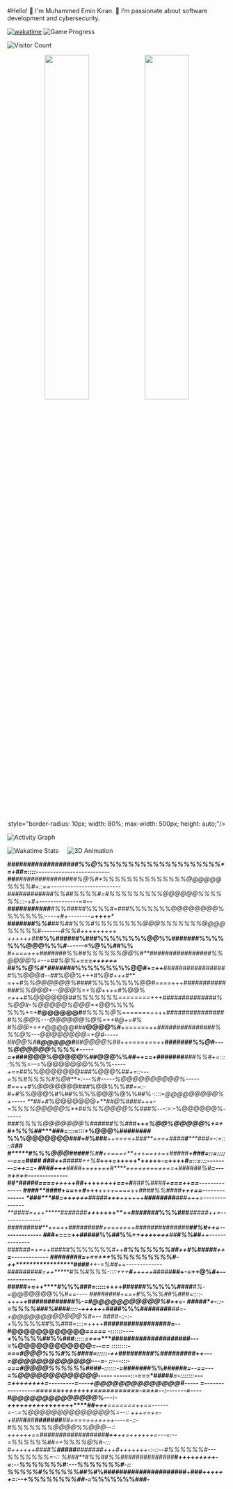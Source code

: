 #Hello! 👋
I'm Muhammed Emin Kıran. 🌟 I’m passionate about software development and cybersecurity.

[![wakatime](https://wakatime.com/badge/user/cef45e7a-ee97-4a47-a568-86349b210b0d.svg)](https://wakatime.com/@cef45e7a-ee97-4a47-a568-86349b210b0d)
![Game Progress](https://img.shields.io/badge/%20Level-2-green)


![Visitor Count](https://profile-counter.glitch.me/888KIRAN/count.svg)

<p align="center">
  <img src="https://github-readme-stats.vercel.app/api?username=888KIRAN&show_icons=true&theme=radical&count_private=true" width="45%" />
  <img src="https://github-readme-stats.vercel.app/api/top-langs/?username=888KIRAN&layout=compact&theme=radical" width="45%" />
      style="border-radius: 10px; width: 80%; max-width: 500px; height: auto;"/>

  
</p>

![Activity Graph](https://github-readme-activity-graph.vercel.app/graph?username=888KIRAN&theme=radical)

<div style="display: flex; align-items: center;">
  <img src="https://github-readme-stats.vercel.app/api/wakatime?username=888KIRAN&apikey=waka_24e9ea78-a54c-47be-8523-65f01926dbf6&theme=radical" alt="Wakatime Stats" style="margin-right: 20px;"/>
  <img src="https://media.giphy.com/media/kg9fAQryp5fMY/giphy.gif?cid=ecf05e470wh12s9k2i5i4cih23b1749b85cx2yq7bk4hx9yg&ep=v1_gifs_related&rid=giphy.gif&ct=g" alt="3D Animation" />
</div>



**#*#*#######*****#########%%@%%%%%%%%%%%%%%%%%%%%*=+##=::::--------------------------
##**#############*##*#%@%#*%%%%%%%%%%%%%%@@@@@@%%%%#=::=**=-------------------------
#**########**#**##*%%#***#%%%%#=#%%%%%%%%%@@@@@@%%%%%%*:::-+#+--------------=****=--
########*###****#%%#*####%%%%#=###%%%%%%%@@@@@@@@%%%%%%%*:----+#+--------=***++++***
*****#####**##%%#**#**#%##%%%#%%%%%%%%@@@%%%%%%%@@@@%%%%%#-------*#*%%#***+++++*++++
++++++*##**#%%#*#*####%###%%%%%%%%@@%%#######%%%%%%%@@@%%%#------=%@%%****##%%******
****#+===+++###*##*##%%##%%%%%%@@%#**################%%@@@@%=--=*##%@%*+**===*++++++
*##%%@%#****###*####%%%%%%%%%@@#+=++**#################%%@@@#--##%@@%+++#%@#*+++*#**
=++*#%%@@@@@@%###*#%%%%%%%%@@#====+++****#########*#####%%@@@+--*@@@%=+*%@*++++#%@@%
*=+++*#%@@@@@@*#***#%%%%%%%*========+++****##############%%@@#-*%@@@@@%@@@*++*@@%%%%
%%%+=+**#@@@@@@#***#%%%%@%*=======++++***################%%@@%---@@@@@@%@%=++#@+=*#%
#%@@*+=++*@@@@@###**@@@@%#**+======++****############*###%%%@%---@@@@@@@@*=+*@#-----
*##@@%#**#@@@@@#**##@@@@%##*++====+==++************#######%%@#---%@@@@@@%%%%**+-----
=+*###@@@%@@@@@%**##@@@%%##**++==+**#######***###%%#+=::::*%%%=--=%@@@@@@@%%%%*-----
+==*##%%@@@@@@@#*#*#%@@@%##****+=::---=*%%#%%%%#%@#**+:---*%#-----%@@@@@@@@@@%*-----
#*==++#%@@@@@@@#*##*%@@%%%##*==:-*#+#%%@@@%#%##%%%%@@@%@%%##%-::::=*@@@@@@@@@%+-----
**##+*#%@@@@@@@*+**##@%####*+++-=*%%%%@@@@@%**##%%%@@@@%%###%*---:=:-%@@@@@@%*------
###%%%%@@@@@@@%######%%*###**+++*%@@%@@@@@%+=+*#*+%%%##****###=:::=:::+%@@@%########
****%%%@@@@@@@##****#+#%###**++====+*###**+==+*##*##**#*****###=-:=::::*#*******#*#*
#*****#%%%@@@####*#***%#**#**++===+**+++==++=+*#####*****+*###*=::=::::--===*##***##
*###*++******#*##*##++%#*****+++=+++++*+++++-=+**+++*********#*=::=:::--------=++==-
####*+++****####+++++++**#****+++++++++++=+##**####%#********=---=+=+=--------------
#*#****###*##*====+++++**##***++++*++++==+*#**###%####*******+===*++==--------------
####**###*#*+==++*********#***+++**++++====++*####%%####*******+**++==--------------
*###*****##*=++*++++***#####**+++***++++++*****#####*###******###*+++=--------------
**#****###*=++*+*****#######****++*+++++**++#######%%%###****#####*++=--------------
#########**++=++****#########+*+++*++++*##############******#*#%#**++=--------------
#*#******#+===++**#####%%##%%++*****+++****++++******##*****#%%##***++--------------
#***#####*=+=++*#####%%%%%%%#*++*************#%%%%%%%##****++#%#####++=-------------
###*#####*=+==+**%%%%%%%%%%#*-++*****************####*******++-=*%##*+=-------------
#########*=++*****#%%#%%%-::::+++****#****+++++*#####********##+-=++@%#+------------
*####***#+=++****#%%%###=:::::++++**###******###%%%%%####****#%*-=*@@@@@@@%%#*==----
#######*#+==+#%%%%##%###=::::-++++*****+****########*###****#*%*-=#@@@@@@@@@@@%#++=-
#*####*+-::-=%%%%###%####::::-+++++*****+**####%%%########**#*#=-+@@@@@@@@@@@@%#*=--
####*-::-:-+*%%%%%##%%###=::::=++++********################*#*=--#@@@@@@@@@@@@*=====
-::::::----+*%%%%%##%%###*:::::=+++****####################**---=%@@@@@@@@@@@@*=--==
::::::::-===#@@@%%%#%%####=:::::-++****#########%#########++---=*@@@@@@@@@@@@@*---=-
::---:::-===#@@@@%%%%%%####-::::::-=***#######%%######*=--==---=%@@@@@@@@@@@@@*-----
------::-===*####**#*******=-:::::::---=++++++++=---------=----+@@@@@@@@@@@@@@#-----
=-----------------======++++++++===========-==+=--:-------=----#@@@@@@@@@@@@@@%---:-
++++++++*******++++++++****##*****+*+*+**=======++==------=-::=%@@@@@@@@@@@@@@%=--::
+*++==+=-+*###***#**##***######*#***#**#*+*===+++++++----=-::-#%%%%%%%@@@@%%@@@*--::
*+++++*+==#####*##***###*#######******#*++**++=++++++=---=:--=%%%%%%##=+*%%%%@%#-:::
#++*+++*+####%**#####***#####*#*#*******+*+*+#+*++++++-:-::--#%%%%%%#---*%%%%%%%=-::
%#*#*#**#%%##%%###*##*#*########**#****+*******++++++++-=:--*%%%%%%%#:---%%%%%%%#-::
%%%%%*#%%%%%%##%#*%#####################**+**###*++++++=:--+%%%%%%%%##-=*%%%%%%%###-**
